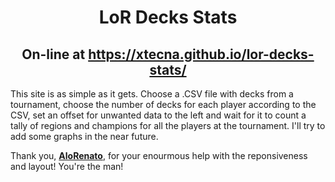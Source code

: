 <h1 align="center">LoR Decks Stats</h1>

<h2 align="center">On-line at <a href="https://xtecna.github.io/lor-decks-stats/">https://xtecna.github.io/lor-decks-stats/</a></h2>

<p>
  This site is as simple as it gets. Choose a .CSV file with decks from a tournament, choose the number of decks for each player according to the CSV, set an offset for unwanted data to the left and wait for it to count a tally of regions and champions for all the players at the tournament. I'll try to add some graphs in the near future.
</p>

<p>
  Thank you, <strong><a href="https://github.com/renatocesarramos">AloRenato</a></strong>, for your enourmous help with the reponsiveness and layout! You're the man!
</p>
